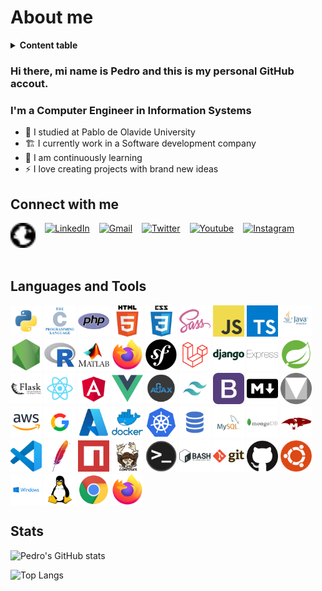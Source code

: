 # About me

<!-- TABLE OF CONTENTS -->
<details >
  <summary><strong>Content table</strong></summary>
  <ul>
    <li><a href="#connect-with-me">Connect with me</a></li>
    <li><a href="#languages-and-tools">Languages and Tools</a></li>
    <li><a href="#stats">Stats</a></li>
    <!-- <li><a href="#website">Website</a></li> -->
  </ul>
</details>

### Hi there, mi name is Pedro and this is my personal GitHub accout.

### I'm a Computer Engineer in Information Systems

- 🔭 I studied at Pablo de Olavide University
- :building_construction: I currently work in a Software development company
- 🌱 I am continuously learning
- ⚡ I love creating projects with brand new ideas

## Connect with me
<div style="display: flex;flex-wrap: wrap;gap: 15px;">
<a href="http://eagleeye.westeurope.cloudapp.azure.com"><img class="web" alt="eagleeye" width="40px" src="https://raw.githubusercontent.com/iconic/open-iconic/master/svg/globe.svg" /></a>
<a href="https://www.linkedin.com/in/pedro-r%C3%ADsquez-calvillo-97a080171/"><img class="contact" alt="LinkedIn" width="40px" src="https://cdn.jsdelivr.net/npm/simple-icons@v3/icons/linkedin.svg" /></a>
<a href="mailto:pedrorc983@gmail.com"><img class="contact" alt="Gmail" width="40px" src="https://cdn.jsdelivr.net/npm/simple-icons@v3/icons/gmail.svg" /></a>
<a href=""><img class="contact" alt="Twitter" width="40px" src="https://cdn.jsdelivr.net/npm/simple-icons@v3/icons/twitter.svg"/></a>
<a href=""><img class="contact" alt="Youtube" width="40px" src="https://cdn.jsdelivr.net/npm/simple-icons@v3/icons/youtube.svg"/></a>
<a href=""><img class="contact" alt="Instagram" width="40px" src="https://cdn.jsdelivr.net/npm/simple-icons@v3/icons/instagram.svg"/></a>
</div>
<br />

## Languages and Tools

<!-- Languajes -->
<div style="display: flex;flex-wrap: wrap;gap: 4px;">
    <img class="tech" alt="Python" width="50px" src="https://raw.githubusercontent.com/github/explore/80688e429a7d4ef2fca1e82350fe8e3517d3494d/topics/python/python.png" />
    <img class="tech" alt="C" width="50px" src="https://raw.githubusercontent.com/github/explore/80688e429a7d4ef2fca1e82350fe8e3517d3494d/topics/c/c.png" />
    <img class="tech" alt="Php" width="50px" src="https://raw.githubusercontent.com/github/explore/80688e429a7d4ef2fca1e82350fe8e3517d3494d/topics/php/php.png" />
    <img class="tech" alt="HTML5" width="50px" src="https://raw.githubusercontent.com/github/explore/80688e429a7d4ef2fca1e82350fe8e3517d3494d/topics/html/html.png" />
    <img class="tech" alt="CSS3" width="50px" src="https://raw.githubusercontent.com/github/explore/80688e429a7d4ef2fca1e82350fe8e3517d3494d/topics/css/css.png" />
    <img class="tech" alt="Sass" width="50px" src="https://raw.githubusercontent.com/github/explore/80688e429a7d4ef2fca1e82350fe8e3517d3494d/topics/sass/sass.png" />
    <img class="tech" alt="JavaScript" width="50px" src="https://raw.githubusercontent.com/github/explore/80688e429a7d4ef2fca1e82350fe8e3517d3494d/topics/javascript/javascript.png" />
    <img class="tech" alt="TypeScript" width="50px" src="https://raw.githubusercontent.com/github/explore/80688e429a7d4ef2fca1e82350fe8e3517d3494d/topics/typescript/typescript.png" />
    <img class="tech" alt="Java" width="50px" src="https://raw.githubusercontent.com/github/explore/80688e429a7d4ef2fca1e82350fe8e3517d3494d/topics/java/java.png" />
    <img class="tech" alt="Node.js" width="50px" src="https://raw.githubusercontent.com/github/explore/80688e429a7d4ef2fca1e82350fe8e3517d3494d/topics/nodejs/nodejs.png" />
    <img class="tech" alt="R" width="50px" src="https://raw.githubusercontent.com/github/explore/80688e429a7d4ef2fca1e82350fe8e3517d3494d/topics/r/r.png" />
    <img class="tech" alt="Matlab" width="50px" src="https://raw.githubusercontent.com/github/explore/80688e429a7d4ef2fca1e82350fe8e3517d3494d/topics/matlab/matlab.png" />
    <img class="tech" alt="Firefox" width="50px" src="https://raw.githubusercontent.com/github/explore/728542e0d33f83720614f61923a9cb424264db23/topics/firefox/firefox.png" />
    <!-- Back-end Framework -->
    <img class="tech" alt="Symfony" width="50px" src="https://raw.githubusercontent.com/github/explore/80688e429a7d4ef2fca1e82350fe8e3517d3494d/topics/symfony/symfony.png" />
    <img class="tech" alt="Laravel" width="50px" src="https://raw.githubusercontent.com/github/explore/80688e429a7d4ef2fca1e82350fe8e3517d3494d/topics/laravel/laravel.png" />
    <img class="tech" alt="Django" width="50px" src="https://raw.githubusercontent.com/github/explore/80688e429a7d4ef2fca1e82350fe8e3517d3494d/topics/django/django.png" />
    <img class="tech" alt="Express" width="50px" src="https://raw.githubusercontent.com/github/explore/80688e429a7d4ef2fca1e82350fe8e3517d3494d/topics/express/express.png" />
    <img class="tech" alt="Spring-Boot" width="50px" src="https://raw.githubusercontent.com/github/explore/80688e429a7d4ef2fca1e82350fe8e3517d3494d/topics/spring-boot/spring-boot.png" />
    <!-- Front-end Framework -->
    <img class="tech" alt="Flask" width="50px" src="https://raw.githubusercontent.com/github/explore/80688e429a7d4ef2fca1e82350fe8e3517d3494d/topics/flask/flask.png" />
    <img class="tech" alt="React" width="50px" src="https://raw.githubusercontent.com/github/explore/80688e429a7d4ef2fca1e82350fe8e3517d3494d/topics/react/react.png" />
    <img class="tech" alt="Angular" width="50px" src="https://raw.githubusercontent.com/github/explore/80688e429a7d4ef2fca1e82350fe8e3517d3494d/topics/angular/angular.png" />
    <img class="tech" alt="Vue" width="50px" src="https://raw.githubusercontent.com/github/explore/80688e429a7d4ef2fca1e82350fe8e3517d3494d/topics/vue/vue.png" />
    <img class="tech" alt="Ajax" width="50px" src="https://raw.githubusercontent.com/github/explore/8be26d91eb231fec0b8856359979ac09f27173fd/topics/ajax/ajax.png" />
    <!-- CSS and CSS Framework -->
    <img class="tech" alt="Tailwind" width="50px" src="https://raw.githubusercontent.com/github/explore/80688e429a7d4ef2fca1e82350fe8e3517d3494d/topics/tailwind/tailwind.png" />
    <img class="tech" alt="Bootstrap" width="50px" src="https://raw.githubusercontent.com/github/explore/80688e429a7d4ef2fca1e82350fe8e3517d3494d/topics/bootstrap/bootstrap.png" />
    <img class="tech" alt="Markdown" width="50px" src="https://raw.githubusercontent.com/github/explore/80688e429a7d4ef2fca1e82350fe8e3517d3494d/topics/markdown/markdown.png" />
    <img class="tech" alt="Material-Design" width="50px" src="https://raw.githubusercontent.com/github/explore/78df643247d429f6cc873026c0622819ad797942/topics/material-design/material-design.png" />
    <!-- Services -->
    <img class="tech" alt="Aws" width="50px" src="https://raw.githubusercontent.com/github/explore/80688e429a7d4ef2fca1e82350fe8e3517d3494d/topics/aws/aws.png" />
    <img class="tech" alt="Google" width="50px" src="https://raw.githubusercontent.com/github/explore/80688e429a7d4ef2fca1e82350fe8e3517d3494d/topics/google/google.png" />
    <img class="tech" alt="Azure" width="50px" src="https://raw.githubusercontent.com/github/explore/80688e429a7d4ef2fca1e82350fe8e3517d3494d/topics/azure/azure.png" />
    <!-- Infrastructure -->
    <img class="tech" alt="Docker" width="50px" src="https://raw.githubusercontent.com/github/explore/80688e429a7d4ef2fca1e82350fe8e3517d3494d/topics/docker/docker.png" />
    <img class="tech" alt="Kubernetes" width="50px" src="https://raw.githubusercontent.com/github/explore/80688e429a7d4ef2fca1e82350fe8e3517d3494d/topics/kubernetes/kubernetes.png" />
    <!-- BBDD -->
    <img class="tech" alt="SQL" width="50px" src="https://raw.githubusercontent.com/github/explore/80688e429a7d4ef2fca1e82350fe8e3517d3494d/topics/sql/sql.png" />
    <img class="tech" alt="MySQL" width="50px" src="https://raw.githubusercontent.com/github/explore/80688e429a7d4ef2fca1e82350fe8e3517d3494d/topics/mysql/mysql.png" />
    <img class="tech" alt="MongoDB" width="50px" src="https://raw.githubusercontent.com/github/explore/80688e429a7d4ef2fca1e82350fe8e3517d3494d/topics/mongodb/mongodb.png" />
    <img class="tech" alt="Mongoose" width="50px" src="https://raw.githubusercontent.com/github/explore/80688e429a7d4ef2fca1e82350fe8e3517d3494d/topics/mongoose/mongoose.png" />
    <!-- IDE - DEPENDENCY MANAGER TERMINAL -->
    <img class="tech" alt="Visual Studio Code" width="50px" src="https://raw.githubusercontent.com/github/explore/80688e429a7d4ef2fca1e82350fe8e3517d3494d/topics/visual-studio-code/visual-studio-code.png" />
    <img class="tech" alt="Maven" width="50px" src="https://raw.githubusercontent.com/github/explore/80688e429a7d4ef2fca1e82350fe8e3517d3494d/topics/maven/maven.png" />
    <img class="tech" alt="Npm" width="50px" src="https://raw.githubusercontent.com/github/explore/80688e429a7d4ef2fca1e82350fe8e3517d3494d/topics/npm/npm.png" />
    <img class="tech" alt="Composer" width="50px" src="https://raw.githubusercontent.com/github/explore/80688e429a7d4ef2fca1e82350fe8e3517d3494d/topics/composer/composer.png" />
    <img class="tech" alt="Terminal" width="50px" src="https://raw.githubusercontent.com/github/explore/80688e429a7d4ef2fca1e82350fe8e3517d3494d/topics/terminal/terminal.png" />
    <img class="tech" alt="Bash" width="50px" src="https://raw.githubusercontent.com/github/explore/80688e429a7d4ef2fca1e82350fe8e3517d3494d/topics/bash/bash.png" />
    <img class="tech" alt="Git" width="50px" src="https://raw.githubusercontent.com/github/explore/80688e429a7d4ef2fca1e82350fe8e3517d3494d/topics/git/git.png" />
    <img class="tech" alt="GitHub" width="50px" src="https://raw.githubusercontent.com/github/explore/78df643247d429f6cc873026c0622819ad797942/topics/github/github.png" />
    <img class="tech" alt="Ubuntu" width="50px" src="https://raw.githubusercontent.com/github/explore/78df643247d429f6cc873026c0622819ad797942/topics/ubuntu/ubuntu.png" />
    <img class="tech" alt="Windows" width="50px" src="https://raw.githubusercontent.com/github/explore/78df643247d429f6cc873026c0622819ad797942/topics/windows/windows.png" />
    <img class="tech" alt="Linux" width="50px" src="https://raw.githubusercontent.com/github/explore/80688e429a7d4ef2fca1e82350fe8e3517d3494d/topics/linux/linux.png" />
    <img class="tech" alt="Chrome" width="50px" src="https://raw.githubusercontent.com/github/explore/78df643247d429f6cc873026c0622819ad797942/topics/chrome/chrome.png" />
    <img class="tech" alt="Firefox" width="50px" src="https://raw.githubusercontent.com/github/explore/728542e0d33f83720614f61923a9cb424264db23/topics/firefox/firefox.png" />
</div>

## Stats

![Pedro's GitHub stats](https://github-readme-stats.vercel.app/api?username=PedroRisquez&count_private=true&show_icons=true)

![Top Langs](https://github-readme-stats.vercel.app/api/top-langs/?username=PedroRisquez&layout=compact)
